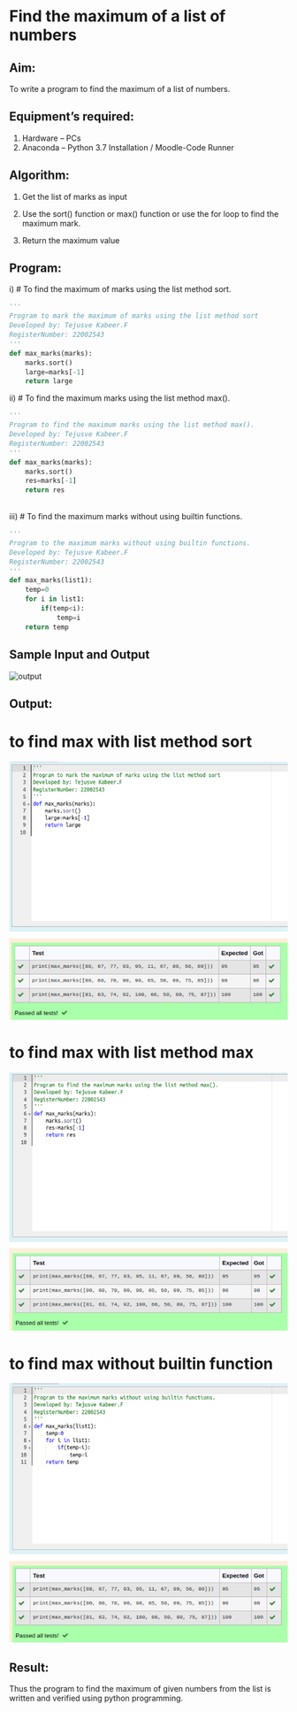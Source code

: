 # Find the maximum of a list of numbers

## Aim:

To write a program to find the maximum of a list of numbers.

## Equipment’s required:

1.	Hardware – PCs
2.	Anaconda – Python 3.7 Installation / Moodle-Code Runner

## Algorithm:

1.	Get the list of marks as input

2.	Use the sort() function or max() function or use the for loop to find the maximum mark.

3.	Return the maximum value

## Program:

i)	# To find the maximum of marks using the list method sort.
```Python
''' 
Program to mark the maximum of marks using the list method sort
Developed by: Tejusve Kabeer.F
RegisterNumber: 22002543
'''
def max_marks(marks):
    marks.sort()
    large=marks[-1]
    return large

```

ii)	# To find the maximum marks using the list method max().
```Python
''' 
Program to find the maximum marks using the list method max().
Developed by: Tejusve Kabeer.F
RegisterNumber: 22002543
'''
def max_marks(marks):
    marks.sort()
    res=marks[-1]
    return res
    
```

iii) # To find the maximum marks without using builtin functions.
```Python
'''   
Program to the maximum marks without using builtin functions.
Developed by: Tejusve Kabeer.F
RegisterNumber: 22002543
'''
def max_marks(list1):
    temp=0
    for i in list1:
        if(temp<i):
            temp=i
    return temp
```
## Sample Input and Output

![output](./img/max_marks1.jpg) 

## Output:

# to find max with list method sort
![](./max1.png)

# to find max with list method max
![](./max2.png)

# to find max without builtin function
![](./max3.png)

## Result:

Thus the program to find the maximum of given numbers from the list is written and verified using python programming.